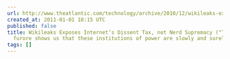 ```yaml
---
url: http://www.theatlantic.com/technology/archive/2010/12/wikileaks-exposes-internets-dissent-tax-not-nerd-supremacy/68397/
created_at: 2011-01-01 18:15 UTC
published: false
title: Wikileaks Exposes Internet’s Dissent Tax, not Nerd Supremacy ("The Wikileaks
  furore shows us that these institutions of power are slowly and surely taking control...")
tags: []
---
```



